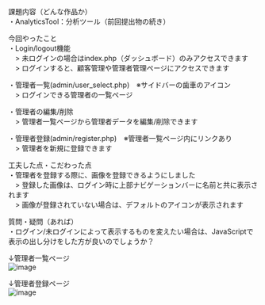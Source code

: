 課題内容（どんな作品か）  
・AnalyticsTool：分析ツール（前回提出物の続き）  
  
今回やったこと  
・Login/logout機能  
　> 未ログインの場合はindex.php（ダッシュボード）のみアクセスできます  
　> ログインすると、顧客管理や管理者管理ページにアクセスできます  
  
・管理者一覧(admin/user_select.php)　※サイドバーの歯車のアイコン  
　> ログインできる管理者の一覧ページ  
  
・管理者の編集/削除  
　> 管理者一覧ページから管理者データを編集/削除できます  
  
・管理者登録(admin/register.php)　※管理者一覧ページ内にリンクあり  
　> 管理者を新規に登録できます  
  
工夫した点・こだわった点  
・管理者を登録する際に、画像を登録できるようにしました  
　> 登録した画像は、ログイン時に上部ナビゲーションバーに名前と共に表示されます  
　> 画像が登録されていない場合は、デフォルトのアイコンが表示されます  
  
質問・疑問（あれば）  
・ログイン/未ログインによって表示するものを変えたい場合は、JavaScriptで表示の出し分けをした方が良いのでしょうか？  
  
↓管理者一覧ページ  
![image](https://user-images.githubusercontent.com/81688850/125118471-b666d280-e12a-11eb-8fec-f6c76280afd7.png)
  
↓管理者登録ページ  
![image](https://user-images.githubusercontent.com/81688850/125118637-f29a3300-e12a-11eb-8e6c-880ef5b9cf83.png)
